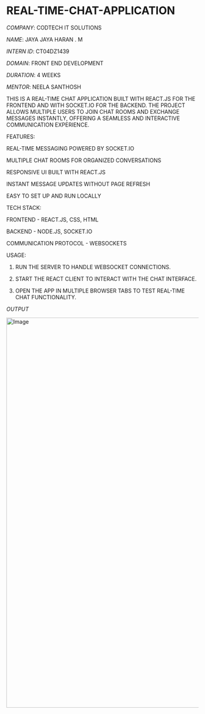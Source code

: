 # REAL-TIME-CHAT-APPLICATION

*COMPANY*: CODTECH IT SOLUTIONS

*NAME*: JAYA JAYA HARAN . M

*INTERN ID*: CT04DZ1439

*DOMAIN*: FRONT END DEVELOPMENT

*DURATION*: 4 WEEKS 

*MENTOR*: NEELA SANTHOSH

THIS IS A REAL-TIME CHAT APPLICATION BUILT WITH REACT.JS FOR THE FRONTEND AND  WITH SOCKET.IO FOR THE BACKEND. THE PROJECT ALLOWS MULTIPLE USERS TO JOIN CHAT ROOMS AND EXCHANGE MESSAGES INSTANTLY, OFFERING A SEAMLESS AND INTERACTIVE COMMUNICATION EXPERIENCE.

FEATURES:

REAL-TIME MESSAGING POWERED BY SOCKET.IO

MULTIPLE CHAT ROOMS FOR ORGANIZED CONVERSATIONS

RESPONSIVE UI BUILT WITH REACT.JS

INSTANT MESSAGE UPDATES WITHOUT PAGE REFRESH

EASY TO SET UP AND RUN LOCALLY

TECH STACK:

FRONTEND - REACT.JS, CSS, HTML

BACKEND - NODE.JS, SOCKET.IO

COMMUNICATION PROTOCOL - WEBSOCKETS

USAGE:

1. RUN THE SERVER TO HANDLE WEBSOCKET CONNECTIONS.

2. START THE REACT CLIENT TO INTERACT WITH THE CHAT INTERFACE.

3. OPEN THE APP IN MULTIPLE BROWSER TABS TO TEST REAL-TIME CHAT FUNCTIONALITY.

*OUTPUT*

<img width="1920" height="1020" alt="Image" src="https://github.com/user-attachments/assets/f2096928-d110-4970-8708-92b5b9e3d29e" />
